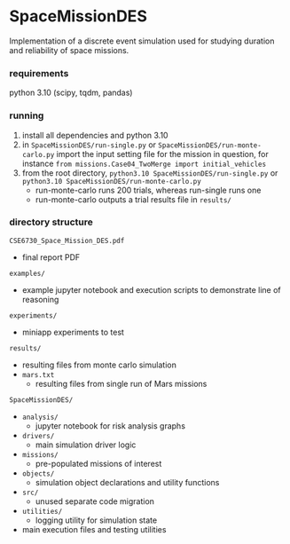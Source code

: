 # SpaceMissionDES
Implementation of a discrete event simulation used for studying duration and reliability of space missions.

### requirements
python 3.10 (scipy, tqdm, pandas)

### running
1. install all dependencies and python 3.10
2. in `SpaceMissionDES/run-single.py` or `SpaceMissionDES/run-monte-carlo.py` import the input setting file for the mission in question, for instance `from missions.Case04_TwoMerge import initial_vehicles`
3. from the root directory, `python3.10 SpaceMissionDES/run-single.py` or `python3.10 SpaceMissionDES/run-monte-carlo.py`
    * run-monte-carlo runs 200 trials, whereas run-single runs one
    * run-monte-carlo outputs a trial results file in `results/`

### directory structure
`CSE6730_Space_Mission_DES.pdf`
* final report PDF

`examples/`
* example jupyter notebook and execution scripts to demonstrate line of reasoning

`experiments/`
* miniapp experiments to test 

`results/`
* resulting files from monte carlo simulation
* `mars.txt`
    * resulting files from single run of Mars missions

`SpaceMissionDES/`
* `analysis/`
    * jupyter notebook for risk analysis graphs
* `drivers/`
    * main simulation driver logic
* `missions/`
    * pre-populated missions of interest
* `objects/`
    * simulation object declarations and utility functions
* `src/`
    * unused separate code migration
* `utilities/`
    * logging utility for simulation state
* main execution files and testing utilities